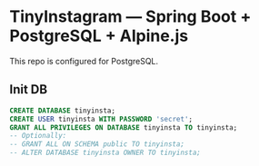 # TinyInstagram — Spring Boot + PostgreSQL + Alpine.js

This repo is configured for PostgreSQL.

## Init DB
```sql
CREATE DATABASE tinyinsta;
CREATE USER tinyinsta WITH PASSWORD 'secret';
GRANT ALL PRIVILEGES ON DATABASE tinyinsta TO tinyinsta;
-- Optionally:
-- GRANT ALL ON SCHEMA public TO tinyinsta;
-- ALTER DATABASE tinyinsta OWNER TO tinyinsta;
```

